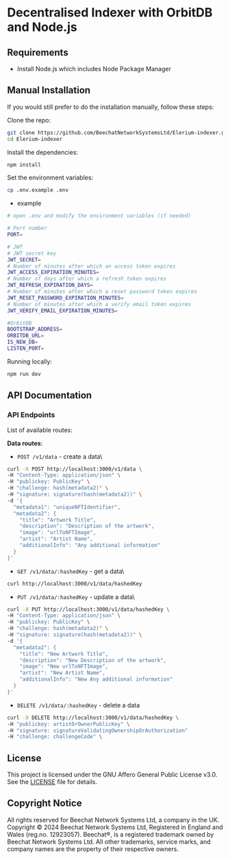 # Decentralised Indexer with OrbitDB and Node.js

## Requirements

- Install Node.js which includes Node Package Manager

## Manual Installation

If you would still prefer to do the installation manually, follow these steps:

Clone the repo:

```bash
git clone https://github.com/BeechatNetworkSystemsLtd/Elerium-indexer.git
cd Elerium-indexer
```

Install the dependencies:

```bash
npm install
```

Set the environment variables:

```bash
cp .env.example .env
```

- example
```bash
# open .env and modify the environment variables (if needed)

# Port number
PORT=

# JWT
# JWT secret key
JWT_SECRET=
# Number of minutes after which an access token expires
JWT_ACCESS_EXPIRATION_MINUTES=
# Number of days after which a refresh token expires
JWT_REFRESH_EXPIRATION_DAYS=
# Number of minutes after which a reset password token expires
JWT_RESET_PASSWORD_EXPIRATION_MINUTES=
# Number of minutes after which a verify email token expires
JWT_VERIFY_EMAIL_EXPIRATION_MINUTES=

#OrbitDB
BOOTSTRAP_ADDRESS=
ORBITDB_URL=
IS_NEW_DB=
LISTEN_PORT=
```

Running locally:

```bash
npm run dev
```

## API Documentation

### API Endpoints

List of available routes:

**Data routes**:

- `POST /v1/data` - create a data\

```bash
curl -X POST http://localhost:3000/v1/data \
-H "Content-Type: application/json" \
-H "publickey: PublicKey" \
-H "challenge: hash(metadata2)" \
-H "signature: signature(hash(metadata2))" \
-d '{
  "metadata1": "uniqueNFTIdentifier",
  "metadata2": {
    "title": "Artwork Title",
    "description": "Description of the artwork",
    "image": "urlToNFTImage",
    "artist": "Artist Name",
    "additionalInfo": "Any additional information"
  }
}'
```


- `GET /v1/data/:hashedKey` - get a data\

```bash
curl http://localhost:3000/v1/data/hashedKey
```

- `PUT /v1/data/:hashedKey` - update a data\

```bash
curl -X PUT http://localhost:3000/v1/data/hashedKey \
-H "Content-Type: application/json" \
-H "publickey: PublicKey" \
-H "challenge: hash(metadata2)" \
-H "signature: signature(hash(metadata2))" \
-d '{
  "metadata2": {
    "title": "New Artwork Title",
    "description": "New Description of the artwork",
    "image": "New urlToNFTImage",
    "artist": "New Artist Name",
    "additionalInfo": "New Any additional information"
  }
}'
```

- `DELETE /v1/data/:hashedKey` - delete a data

```bash
curl -X DELETE http://localhost:3000/v1/data/hashedKey \
-H "publickey: artistOrOwnerPublicKey" \
-H "signature: signatureValidatingOwnershipOrAuthorization"
-H "challenge: challengeCode" \
```

## License

This project is licensed under the GNU Affero General Public License v3.0. See the [LICENSE](LICENSE) file for details.

## Copyright Notice

All rights reserved for Beechat Network Systems Ltd, a company in the UK. Copyright © 2024 Beechat Network Systems Ltd, Registered in England and Wales (reg.no. 12923057). Beechat®, is a registered trademark owned by Beechat Network Systems Ltd. All other trademarks, service marks, and company names are the property of their respective owners.
